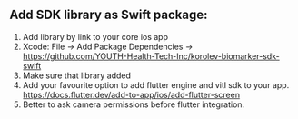 ## Add SDK library as Swift package:

1. Add library by link to your core ios app
2. Xcode: File -> Add Package Dependencies -> https://github.com/YOUTH-Health-Tech-Inc/korolev-biomarker-sdk-swift
3. Make sure that library added
4. Add your favourite option to add flutter engine and vitl sdk to your app. https://docs.flutter.dev/add-to-app/ios/add-flutter-screen
5. Better to ask camera permissions before flutter integration.

